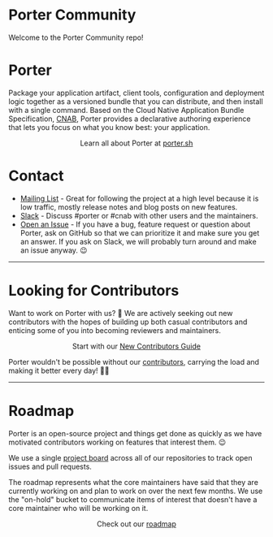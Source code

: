 # Porter Community

Welcome to the Porter Community repo!

# Porter

Package your application artifact, client tools, configuration and deployment
logic together as a versioned bundle that you can distribute, and then install
with a single command. Based on the Cloud Native Application Bundle
Specification, [CNAB](https://deislabs.io/cnab), Porter provides a declarative
authoring experience that lets you focus on what you know best: your
application.

<p align="center">Learn all about Porter at <a href="https://porter.sh">porter.sh</a></p>

# Contact

* [Mailing List] - Great for following the project at a high level because it is low traffic, mostly release notes and blog posts on new features.
* [Slack] - Discuss #porter or #cnab with other users and the maintainers.
* [Open an Issue] - If you have a bug, feature request or question about Porter, ask on GitHub so that we can prioritize it and make sure you get an answer. If you ask on Slack, we will probably turn around and make an issue anyway. 😉

[Mailing List]: https://porter.sh/mailing-list
[Slack]: https://porter.sh/community/#slack
[Open an Issue]: https://github.com/deislabs/porter/issues/new/choose

---

# Looking for Contributors

Want to work on Porter with us? 💖 We are actively seeking out new contributors
with the hopes of building up both casual contributors and enticing some of you
into becoming reviewers and maintainers.

<p align="center">Start with our <a href="https://porter.sh/contribute/">New Contributors Guide</a>

Porter wouldn't be possible without our [contributors][contributors], carrying
the load and making it better every day! 🙇‍♀️

[contributors]: /CONTRIBUTORS.md

---

# Roadmap

Porter is an open-source project and things get done as quickly as we have
motivated contributors working on features that interest them. 😉

We use a single [project board][board] across all of our repositories to track
open issues and pull requests.

The roadmap represents what the core maintainers have said that they are
currently working on and plan to work on over the next few months. We use the
"on-hold" bucket to communicate items of interest that doesn't have a core
maintainer who will be working on it.

<p align="center">Check out our <a href="https://porter.sh/roadmap">roadmap</a></p>

[board]: https://porter.sh/board